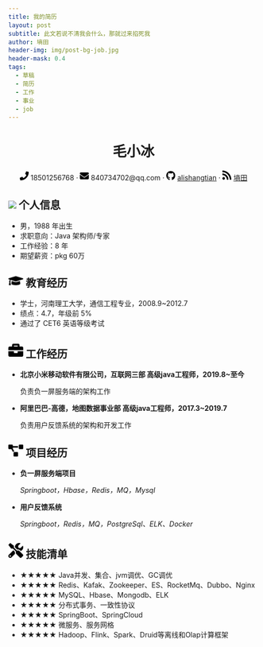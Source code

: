 ```yaml
---
title: 我的简历
layout: post
subtitle: 此文若说不清我会什么，那就过来掐死我
author: 墒田
header-img: img/post-bg-job.jpg
header-mask: 0.4
tags:
  - 草稿
  - 简历
  - 工作
  - 事业
  - job
---
```


<div align="center">
    <h1>毛小冰</h1>
    <div>
        <span>
            <img src="/img/svg/phone-solid.svg" width="18px">
            18501256768
        </span>
        ·
        <span>
            <img src="/img/svg/envelope-solid.svg" width="18px">
            840734702@qq.com
        </span>
        ·
        <span>
            <img src="/img/svg/github-brands.svg" width="18px">
            <a href="https://github.com/alishangtian">alishangtian</a>
        </span>
        ·
        <span>
            <img src="/img/svg/rss-solid.svg" width="18px">
            <a href="http://alishangtian.com">墒田</a>
        </span>
    </div>
</div>

## <img src="/img/svginfo-circle-solid.svg" width="30px"> 个人信息 

 - 男，1988 年出生
 - 求职意向：Java 架构师/专家
 - 工作经验：8 年
 - 期望薪资：pkg 60万 

## <img src="/img/svg/graduation-cap-solid.svg" width="30px"> 教育经历

- 学士，河南理工大学，通信工程专业，2008.9~2012.7
- 绩点：4.7，年级前 5%
- 通过了 CET6 英语等级考试

## <img src="/img/svg/briefcase-solid.svg" width="30px"> 工作经历

- **北京小米移动软件有限公司，互联网三部 高级java工程师，2019.8~至今**

   负责负一屏服务端的架构工作

- **阿里巴巴-高德，地图数据事业部 高级java工程师，2017.3~2019.7**

   负责用户反馈系统的架构和开发工作

## <img src="/img/svg/project-diagram-solid.svg" width="30px"> 项目经历

- **负一屏服务端项目**

  *Springboot，Hbase，Redis，MQ，Mysql*

- **用户反馈系统**

  *Springboot，Redis，MQ，PostgreSql、ELK、Docker*

## <img src="/img/svg/tools-solid.svg" width="30px"> 技能清单

- ★★★★★ Java并发、集合、jvm调优、GC调优
- ★★★★★ Redis、Kafak、Zookeeper、ES、RocketMq、Dubbo、Nginx
- ★★★★★ MySQL、Hbase、Mongodb、ELK
- ★★★★★ 分布式事务、一致性协议
- ★★★★★ SpringBoot、SpringCloud
- ★★★★★ 微服务、服务网格
- ★★★★★ Hadoop、Flink、Spark、Druid等离线和Olap计算框架

